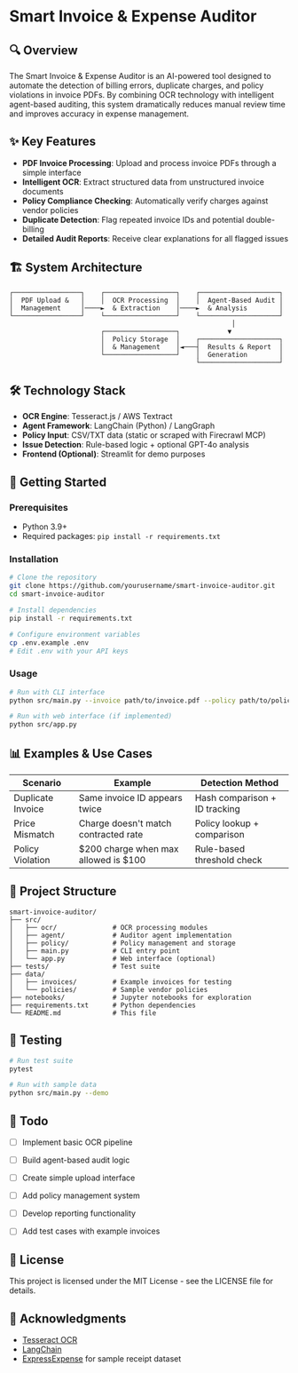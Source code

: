 # Smart Invoice & Expense Auditor

## 🔍 Overview

The Smart Invoice & Expense Auditor is an AI-powered tool designed to automate the detection of billing errors, duplicate charges, and policy violations in invoice PDFs. By combining OCR technology with intelligent agent-based auditing, this system dramatically reduces manual review time and improves accuracy in expense management.

## ✨ Key Features

- **PDF Invoice Processing**: Upload and process invoice PDFs through a simple interface
- **Intelligent OCR**: Extract structured data from unstructured invoice documents
- **Policy Compliance Checking**: Automatically verify charges against vendor policies
- **Duplicate Detection**: Flag repeated invoice IDs and potential double-billing
- **Detailed Audit Reports**: Receive clear explanations for all flagged issues

## 🏗️ System Architecture

```
┌─────────────────┐    ┌──────────────────┐    ┌────────────────────┐
│  PDF Upload &   │    │  OCR Processing  │    │  Agent-Based Audit │
│  Management     │────►  & Extraction    │────►  & Analysis        │
└─────────────────┘    └──────────────────┘    └────────────────────┘
                                                        │
                       ┌──────────────────┐            ▼
                       │  Policy Storage  │    ┌────────────────────┐
                       │  & Management    │◄───┤  Results & Report  │
                       └──────────────────┘    │  Generation        │
                                               └────────────────────┘
```

## 🛠️ Technology Stack

- **OCR Engine**: Tesseract.js / AWS Textract
- **Agent Framework**: LangChain (Python) / LangGraph
- **Policy Input**: CSV/TXT data (static or scraped with Firecrawl MCP)
- **Issue Detection**: Rule-based logic + optional GPT-4o analysis
- **Frontend (Optional)**: Streamlit for demo purposes

## 🚀 Getting Started

### Prerequisites

- Python 3.9+
- Required packages: `pip install -r requirements.txt`

### Installation

```bash
# Clone the repository
git clone https://github.com/yourusername/smart-invoice-auditor.git
cd smart-invoice-auditor

# Install dependencies
pip install -r requirements.txt

# Configure environment variables
cp .env.example .env
# Edit .env with your API keys
```

### Usage

```bash
# Run with CLI interface
python src/main.py --invoice path/to/invoice.pdf --policy path/to/policy.csv

# Run with web interface (if implemented)
python src/app.py
```

## 📊 Examples & Use Cases

| Scenario | Example | Detection Method |
|----------|---------|------------------|
| Duplicate Invoice | Same invoice ID appears twice | Hash comparison + ID tracking |
| Price Mismatch | Charge doesn't match contracted rate | Policy lookup + comparison |
| Policy Violation | $200 charge when max allowed is $100 | Rule-based threshold check |

## 📁 Project Structure

```
smart-invoice-auditor/
├── src/
│   ├── ocr/              # OCR processing modules
│   ├── agent/            # Auditor agent implementation
│   ├── policy/           # Policy management and storage
│   ├── main.py           # CLI entry point
│   └── app.py            # Web interface (optional)
├── tests/                # Test suite
├── data/
│   ├── invoices/         # Example invoices for testing
│   └── policies/         # Sample vendor policies
├── notebooks/            # Jupyter notebooks for exploration
├── requirements.txt      # Python dependencies
└── README.md             # This file
```

## 🧪 Testing

```bash
# Run test suite
pytest

# Run with sample data
python src/main.py --demo
```

## 📝 Todo

- [ ] Implement basic OCR pipeline
- [ ] Build agent-based audit logic
- [ ] Create simple upload interface
- [ ] Add policy management system
- [ ] Develop reporting functionality
- [ ] Add test cases with example invoices


## 📄 License

This project is licensed under the MIT License - see the LICENSE file for details.

## 🙏 Acknowledgments

- [Tesseract OCR](https://github.com/tesseract-ocr/tesseract)
- [LangChain](https://github.com/langchain-ai/langchain)
- [ExpressExpense](https://expressexpense.com) for sample receipt dataset